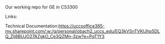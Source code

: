 Our working repo for GE in CS3300

Links: 

Technical Documentation:https://uccsoffice365-my.sharepoint.com/:w:/g/personal/obach2_uccs_edu/EQ3kVSnTVKlJhp5DLQ_Zlj8BUJO27AZgkO_Ce3QZMn-3zw?e=PqT1Y3
